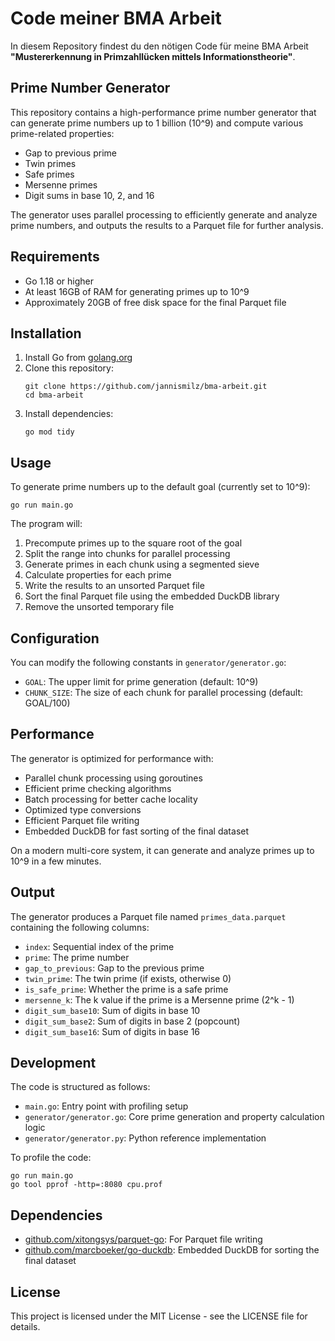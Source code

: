 # Code meiner BMA Arbeit

In diesem Repository findest du den nötigen Code für meine BMA Arbeit **"Mustererkennung in Primzahllücken mittels Informationstheorie"**.

## Prime Number Generator

This repository contains a high-performance prime number generator that can generate prime numbers up to 1 billion (10^9) and compute various prime-related properties:

- Gap to previous prime
- Twin primes
- Safe primes
- Mersenne primes
- Digit sums in base 10, 2, and 16

The generator uses parallel processing to efficiently generate and analyze prime numbers, and outputs the results to a Parquet file for further analysis.

## Requirements

- Go 1.18 or higher
- At least 16GB of RAM for generating primes up to 10^9
- Approximately 20GB of free disk space for the final Parquet file

## Installation

1. Install Go from [golang.org](https://golang.org/dl/)
2. Clone this repository:
   ```
   git clone https://github.com/jannismilz/bma-arbeit.git
   cd bma-arbeit
   ```
3. Install dependencies:
   ```
   go mod tidy
   ```

## Usage

To generate prime numbers up to the default goal (currently set to 10^9):

```
go run main.go
```

The program will:
1. Precompute primes up to the square root of the goal
2. Split the range into chunks for parallel processing
3. Generate primes in each chunk using a segmented sieve
4. Calculate properties for each prime
5. Write the results to an unsorted Parquet file
6. Sort the final Parquet file using the embedded DuckDB library
7. Remove the unsorted temporary file

## Configuration

You can modify the following constants in `generator/generator.go`:

- `GOAL`: The upper limit for prime generation (default: 10^9)
- `CHUNK_SIZE`: The size of each chunk for parallel processing (default: GOAL/100)

## Performance

The generator is optimized for performance with:
- Parallel chunk processing using goroutines
- Efficient prime checking algorithms
- Batch processing for better cache locality
- Optimized type conversions
- Efficient Parquet file writing
- Embedded DuckDB for fast sorting of the final dataset

On a modern multi-core system, it can generate and analyze primes up to 10^9 in a few minutes.

## Output

The generator produces a Parquet file named `primes_data.parquet` containing the following columns:

- `index`: Sequential index of the prime
- `prime`: The prime number
- `gap_to_previous`: Gap to the previous prime
- `twin_prime`: The twin prime (if exists, otherwise 0)
- `is_safe_prime`: Whether the prime is a safe prime
- `mersenne_k`: The k value if the prime is a Mersenne prime (2^k - 1)
- `digit_sum_base10`: Sum of digits in base 10
- `digit_sum_base2`: Sum of digits in base 2 (popcount)
- `digit_sum_base16`: Sum of digits in base 16

## Development

The code is structured as follows:

- `main.go`: Entry point with profiling setup
- `generator/generator.go`: Core prime generation and property calculation logic
- `generator/generator.py`: Python reference implementation

To profile the code:

```
go run main.go
go tool pprof -http=:8080 cpu.prof
```

## Dependencies

- [github.com/xitongsys/parquet-go](https://github.com/xitongsys/parquet-go): For Parquet file writing
- [github.com/marcboeker/go-duckdb](https://github.com/marcboeker/go-duckdb): Embedded DuckDB for sorting the final dataset

## License

This project is licensed under the MIT License - see the LICENSE file for details.

